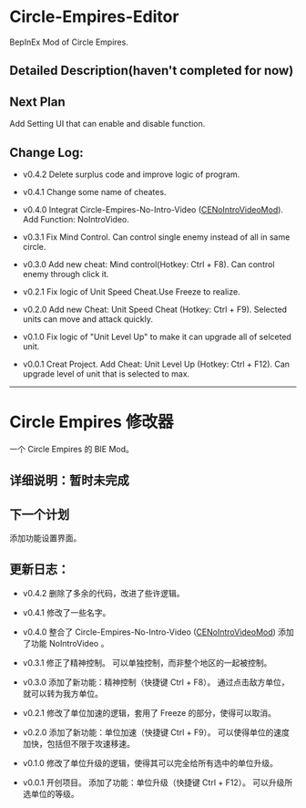 ﻿# Circle-Empires-Editor
BepInEx Mod of Circle Empires.
## Detailed Description(haven't completed for now)
## Next Plan
Add Setting UI that can enable and disable function.
## Change Log:
* v0.4.2
Delete surplus code and improve logic of program.

* v0.4.1
Change some name of cheates.

* v0.4.0
Integrat Circle-Empires-No-Intro-Video ([CENoIntroVideoMod](https://github.com/RoJoJoey/CENoIntroVideoMod)).
Add Function: NoIntroVideo.

* v0.3.1
Fix Mind Control.
Can control single enemy instead of all in same circle.

* v0.3.0
Add new cheat: Mind control(Hotkey: Ctrl + F8).
Can control enemy through click it.

* v0.2.1
Fix logic of Unit Speed Cheat.Use Freeze to realize.

* v0.2.0
Add new Cheat: Unit Speed Cheat (Hotkey: Ctrl + F9).
Selected units can move and attack quickly.

* v0.1.0
Fix logic of "Unit Level Up" to make it can upgrade all of selceted unit.

* v0.0.1
Creat Project.
Add Cheat: Unit Level Up (Hotkey: Ctrl + F12).
Can upgrade level of unit that is selected to max.

------

# Circle Empires 修改器
一个 Circle Empires 的 BIE Mod。
## 详细说明：暂时未完成
## 下一个计划
添加功能设置界面。
## 更新日志：
* v0.4.2
删除了多余的代码，改进了些许逻辑。

* v0.4.1
修改了一些名字。

* v0.4.0
整合了 Circle-Empires-No-Intro-Video ([CENoIntroVideoMod](https://github.com/RoJoJoey/CENoIntroVideoMod))
添加了功能 NoIntroVideo 。

* v0.3.1
修正了精神控制。
可以单独控制，而非整个地区的一起被控制。

* v0.3.0
添加了新功能：精神控制（快捷键 Ctrl + F8）。
通过点击敌方单位，就可以转为我方单位。

* v0.2.1
修改了单位加速的逻辑，套用了 Freeze 的部分，使得可以取消。

* v0.2.0
添加了新功能：单位加速（快捷键 Ctrl + F9）。
可以使得单位的速度加快，包括但不限于攻速移速。

* v0.1.0
修改了单位升级的逻辑，使得其可以完全给所有选中的单位升级。

* v0.0.1
开创项目。
添加了功能：单位升级（快捷键 Ctrl + F12）。
可以升级所选单位的等级。
